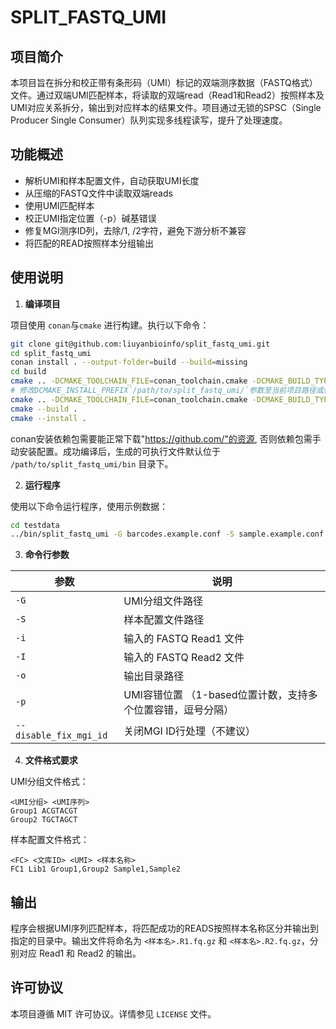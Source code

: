 # SPLIT_FASTQ_UMI
## 项目简介
本项目旨在拆分和校正带有条形码（UMI）标记的双端测序数据（FASTQ格式）文件。通过双端UMI匹配样本，将读取的双端read（Read1和Read2）按照样本及UMI对应关系拆分，输出到对应样本的结果文件。项目通过无锁的SPSC（Single Producer Single Consumer）队列实现多线程读写，提升了处理速度。

## 功能概述
+ 解析UMI和样本配置文件，自动获取UMI长度
+ 从压缩的FASTQ文件中读取双端reads
+ 使用UMI匹配样本
+ 校正UMI指定位置（-p）碱基错误
+ 修复MGI测序ID列，去除/1, /2字符，避免下游分析不兼容
+ 将匹配的READ按照样本分组输出

## 使用说明
1. **编译项目**

项目使用 `conan`与`cmake` 进行构建。执行以下命令：
```bash
git clone git@github.com:liuyanbioinfo/split_fastq_umi.git
cd split_fastq_umi
conan install . --output-folder=build --build=missing 
cd build
cmake .. -DCMAKE_TOOLCHAIN_FILE=conan_toolchain.cmake -DCMAKE_BUILD_TYPE=Release
# 修改DCMAKE_INSTALL_PREFIX`/path/to/split_fastq_umi/`参数至当前项目路径或则其他安装路径
cmake .. -DCMAKE_TOOLCHAIN_FILE=conan_toolchain.cmake -DCMAKE_BUILD_TYPE=Release -DCMAKE_INSTALL_PREFIX=/path/to/split_fastq_umi/
cmake --build .
cmake --install .
```

conan安装依赖包需要能正常下载"https://github.com/"的资源, 否则依赖包需手动安装配置。成功编译后，生成的可执行文件默认位于 `/path/to/split_fastq_umi/bin` 目录下。

2. **运行程序**

使用以下命令运行程序，使用示例数据：

```bash
cd testdata
../bin/split_fastq_umi -G barcodes.example.conf -S sample.example.conf -i example.R1.fq.gz -I example.R2.fq.gz -o ./ -p 7 > example.split.log 
```

3. **命令行参数**

| 参数 | 说明 |
| --- | --- |
| `-G` | UMI分组文件路径 |
| `-S` | 样本配置文件路径 |
| `-i` | 输入的 FASTQ Read1 文件 |
| `-I` | 输入的 FASTQ Read2 文件 |
| `-o` | 输出目录路径 |
| `-p` | UMI容错位置 （1-based位置计数，支持多个位置容错，逗号分隔）|
| `--disable_fix_mgi_id` | 关闭MGI ID行处理（不建议）|


4. **文件格式要求**

UMI分组文件格式：
```plain
<UMI分组> <UMI序列>
Group1 ACGTACGT
Group2 TGCTAGCT
```

样本配置文件格式：
```plain
<FC> <文库ID> <UMI> <样本名称>
FC1 Lib1 Group1,Group2 Sample1,Sample2
```

## 输出
程序会根据UMI序列匹配样本，将匹配成功的READS按照样本名称区分并输出到指定的目录中。输出文件将命名为 `<样本名>.R1.fq.gz` 和 `<样本名>.R2.fq.gz`，分别对应 Read1 和 Read2 的输出。


## 许可协议
本项目遵循 MIT 许可协议。详情参见 `LICENSE` 文件。

